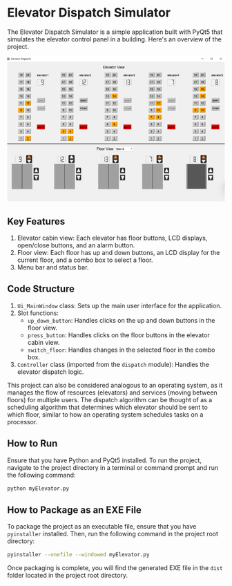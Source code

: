 # Elevator Dispatch Simulator

The Elevator Dispatch Simulator is a simple application built with PyQt5 that simulates the elevator control panel in a building. Here's an overview of the project.

![Elevator Dispatch Simulator Screenshot](https://github.com/mao1207/Elevator-Dispatch-Simulator/blob/main/Resources/images/myElevator.png?raw=true)


## Key Features

1. Elevator cabin view: Each elevator has floor buttons, LCD displays, open/close buttons, and an alarm button.
2. Floor view: Each floor has up and down buttons, an LCD display for the current floor, and a combo box to select a floor.
3. Menu bar and status bar.

## Code Structure

1. `Ui_MainWindow` class: Sets up the main user interface for the application.
2. Slot functions:
   - `up_down_button`: Handles clicks on the up and down buttons in the floor view.
   - `press_button`: Handles clicks on the floor buttons in the elevator cabin view.
   - `switch_floor`: Handles changes in the selected floor in the combo box.
3. `Controller` class (imported from the `dispatch` module): Handles the elevator dispatch logic.

This project can also be considered analogous to an operating system, as it manages the flow of resources (elevators) and services (moving between floors) for multiple users. The dispatch algorithm can be thought of as a scheduling algorithm that determines which elevator should be sent to which floor, similar to how an operating system schedules tasks on a processor.

## How to Run

Ensure that you have Python and PyQt5 installed. To run the project, navigate to the project directory in a terminal or command prompt and run the following command:

```bash
python myElevator.py
```

## How to Package as an EXE File

To package the project as an executable file, ensure that you have `pyinstaller` installed. Then, run the following command in the project root directory:

```bash
pyinstaller --onefile --windowed myElevator.py
```

Once packaging is complete, you will find the generated EXE file in the `dist` folder located in the project root directory.
